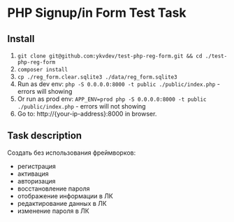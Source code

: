# PHP Signup/in Form Test Task

## Install

1. `git clone git@github.com:ykvdev/test-php-reg-form.git && cd ./test-php-reg-form`
1. `composer install`
1. `cp ./reg_form.clear.sqlite3 ./data/reg_form.sqlite3`
1. Run as dev env: `php -S 0.0.0.0:8000 -t public ./public/index.php` - errors will showing
1. Or run as prod env: `APP_ENV=prod php -S 0.0.0.0:8000 -t public ./public/index.php` - errors will not showing
1. Go to: http://{your-ip-address}:8000 in browser.

## Task description

Создать без использования фреймворков:

- регистрация
- активация
- авторизация
- восстановление пароля
- отображение информации в ЛК
- редактирование данных в ЛК
- изменение пароля в ЛК